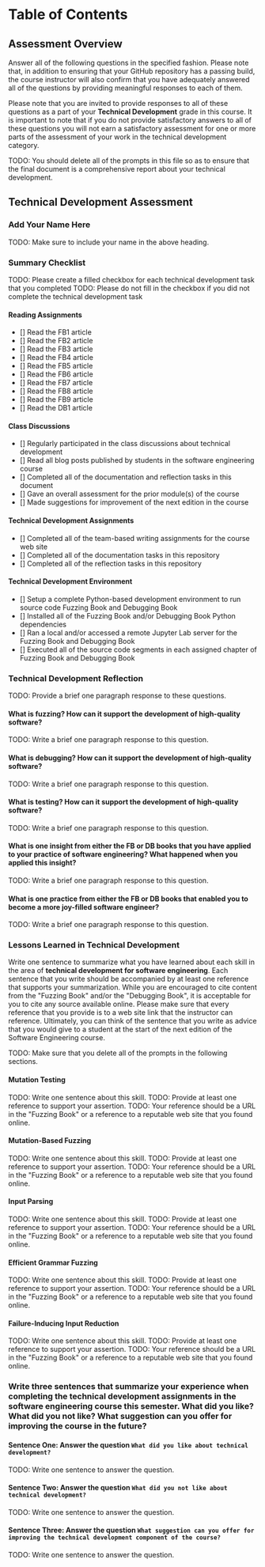 # Table of Contents

<!---toc start-->

<!---toc end-->

## Assessment Overview

Answer all of the following questions in the specified fashion. Please
note that, in addition to ensuring that your GitHub repository has a passing
build, the course instructor will also confirm that you have adequately answered
all of the questions by providing meaningful responses to each of them.

Please note that you are invited to provide responses to all of these questions
as a part of your **Technical Development** grade in this course. It is
important to note that if you do not provide satisfactory answers to all of
these questions you will not earn a satisfactory assessment for one or more
parts of the assessment of your work in the technical development category.

TODO: You should delete all of the prompts in this file so as to ensure that the
final document is a comprehensive report about your technical development.

## Technical Development Assessment

### Add Your Name Here

TODO: Make sure to include your name in the above heading.

### Summary Checklist

TODO: Please create a filled checkbox for each technical development task that you completed
TODO: Please do not fill in the checkbox if you did not complete the technical development task

#### Reading Assignments

- [] Read the FB1 article
- [] Read the FB2 article
- [] Read the FB3 article
- [] Read the FB4 article
- [] Read the FB5 article
- [] Read the FB6 article
- [] Read the FB7 article
- [] Read the FB8 article
- [] Read the FB9 article
- [] Read the DB1 article

#### Class Discussions

- [] Regularly participated in the class discussions about technical development
- [] Read all blog posts published by students in the software engineering course
- [] Completed all of the documentation and reflection tasks in this document
- [] Gave an overall assessment for the prior module(s) of the course
- [] Made suggestions for improvement of the next edition in the course

#### Technical Development Assignments

- [] Completed all of the team-based writing assignments for the course web site
- [] Completed all of the documentation tasks in this repository
- [] Completed all of the reflection tasks in this repository

#### Technical Development Environment

- [] Setup a complete Python-based development environment to run source code Fuzzing Book and Debugging Book
- [] Installed all of the Fuzzing Book and/or Debugging Book Python dependencies
- [] Ran a local and/or accessed a remote Jupyter Lab server for the Fuzzing Book and Debugging Book
- [] Executed all of the source code segments in each assigned chapter of Fuzzing Book and Debugging Book

### Technical Development Reflection

TODO: Provide a brief one paragraph response to these questions.

#### What is fuzzing? How can it support the development of high-quality software?

TODO: Write a brief one paragraph response to this question.

#### What is debugging? How can it support the development of high-quality software?

TODO: Write a brief one paragraph response to this question.

#### What is testing? How can it support the development of high-quality software?

TODO: Write a brief one paragraph response to this question.

#### What is one insight from either the FB or DB books that you have applied to your practice of software engineering? What happened when you applied this insight?

TODO: Write a brief one paragraph response to this question.

#### What is one practice from either the FB or DB books that enabled you to become a more joy-filled software engineer?

TODO: Write a brief one paragraph response to this question.

### Lessons Learned in Technical Development

Write one sentence to summarize what you have learned about each skill in the
area of **technical development for software engineering**. Each sentence that
you write should be accompanied by at least one reference that supports your
summarization. While you are encouraged to cite content from the "Fuzzing Book"
and/or the "Debugging Book", it is acceptable for you to cite any source
available online. Please make sure that every reference that you provide is to
a web site link that the instructor can reference. Ultimately, you can think of
the sentence that you write as advice that you would give to a student at the
start of the next edition of the Software Engineering course.

TODO: Make sure that you delete all of the prompts in the following sections.

#### Mutation Testing

TODO: Write one sentence about this skill.
TODO: Provide at least one reference to support your assertion.
TODO: Your reference should be a URL in the "Fuzzing Book"
      or a reference to a reputable web site that you found online.

#### Mutation-Based Fuzzing

TODO: Write one sentence about this skill.
TODO: Provide at least one reference to support your assertion.
TODO: Your reference should be a URL in the "Fuzzing Book"
      or a reference to a reputable web site that you found online.

#### Input Parsing

TODO: Write one sentence about this skill.
TODO: Provide at least one reference to support your assertion.
TODO: Your reference should be a URL in the "Fuzzing Book"
      or a reference to a reputable web site that you found online.

#### Efficient Grammar Fuzzing

TODO: Write one sentence about this skill.
TODO: Provide at least one reference to support your assertion.
TODO: Your reference should be a URL in the "Fuzzing Book"
      or a reference to a reputable web site that you found online.

#### Failure-Inducing Input Reduction

TODO: Write one sentence about this skill.
TODO: Provide at least one reference to support your assertion.
TODO: Your reference should be a URL in the "Fuzzing Book"
      or a reference to a reputable web site that you found online.

### Write three sentences that summarize your experience when completing the technical development assignments in the software engineering course this semester. What did you like? What did you not like? What suggestion can you offer for improving the course in the future?

#### Sentence One: Answer the question `What did you like about technical development?`

TODO: Write one sentence to answer the question.

#### Sentence Two: Answer the question `What did you not like about technical development?`

TODO: Write one sentence to answer the question.

#### Sentence Three: Answer the question `What suggestion can you offer for improving the technical development component of the course?`

TODO: Write one sentence to answer the question.
